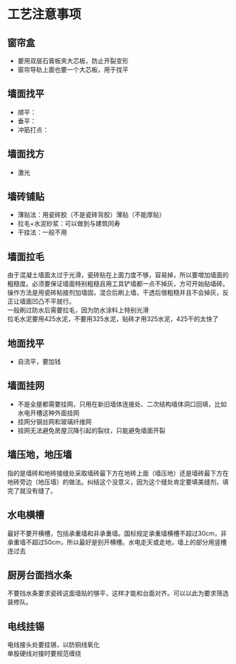 # 工艺注意事项

## 窗帘盒

* 要用双层石膏板夹大芯板，防止开裂变形
* 窗帘导轨上面也要一个大芯板，用于找平

## 墙面找平

* 顺平：
* 垂平：
* 冲筋打点：

## 墙面找方

* 激光

## 墙砖铺贴

* 薄贴法：用瓷砖胶（不是瓷砖背胶）薄贴（不能厚贴）
* 拉毛+水泥砂浆：可以做到与建筑同寿
* 干挂法：一般不用

## 墙面拉毛

由于混凝土墙面太过于光滑，瓷砖贴在上面力度不够，容易掉，所以要增加墙面的粗糙度。必须要保证墙面特别粗糙且用工具铲墙都一点不掉灰，方可开始贴墙砖。  
操作方法是用瓷砖粘接剂加墙固，混合后刷上墙，干透后很粗糙并且不会掉灰，反正让墙面凹凸不平就行。  
一般刷过防水后需要拉毛，因为防水涂料上特别光滑  
拉毛水泥要用425水泥，不要用325水泥，贴砖才用325水泥，425干的太快了

## 地面找平

* 自流平，要加钱

## 墙面挂网

* 不是全屋都需要挂网，只用在新旧墙体连接处、二次结构墙体洞口回填，比如水电开槽这种外面挂网
* 挂网分钢丝网和玻璃纤维网
* 挂网无法避免房屋沉降引起的裂纹，只能避免墙面开裂

## 墙压地，地压墙

指的是墙砖和地砖接缝处采取墙砖最下方在地砖上面（墙压地）还是墙砖最下方在地砖旁边（地压墙）的做法。纠结这个没意义，因为这个缝处肯定要填美缝剂，填完了就没有缝了。

## 水电横槽

最好不要开横槽，包括承重墙和非承重墙。国标规定承重墙横槽不超过30cm，非承重墙不超过50cm，所以最好是别开横槽。水电走天或走地，墙上的部分用竖槽连过去

## 厨房台面挡水条

不要挡水条要求瓷砖这面墙贴的够平，这样才能和台面对齐。可以以此为要求筛选装修队。

## 电线挂锡

电线接头处要挂锡，以防铜线氧化  
单股硬线对接时要规范缠绕
